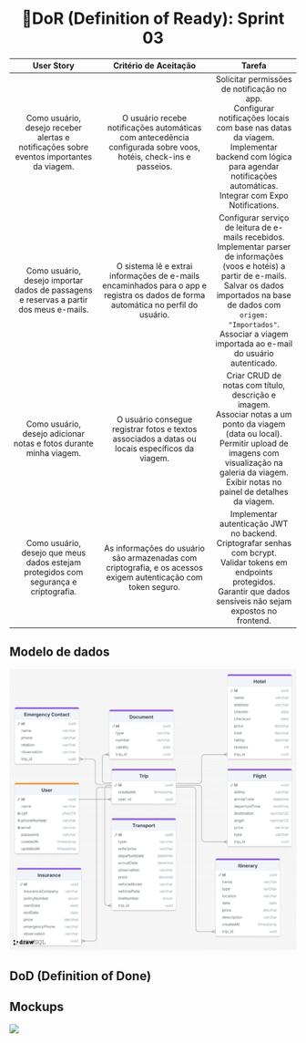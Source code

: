 <h1 style="text-align: center;">📌DoR (Definition of Ready): Sprint 03</h1>

<table>
  <thead>
    <tr align="center">
      <th>User Story</th>
      <th>Critério de Aceitação</th>
      <th>Tarefa</th>
    </tr>
  </thead>
  <tbody>
    <tr align="center">
      <td>Como usuário, desejo receber alertas e notificações sobre eventos importantes da viagem.</td>
      <td>O usuário recebe notificações automáticas com antecedência configurada sobre voos, hotéis, check-ins e passeios.</td>
      <td>
        Solicitar permissões de notificação no app.<br>
        Configurar notificações locais com base nas datas da viagem.<br>
        Implementar backend com lógica para agendar notificações automáticas.<br>
        Integrar com Expo Notifications.
      </td>
    </tr>
    <tr align="center">
      <td>Como usuário, desejo importar dados de passagens e reservas a partir dos meus e-mails.</td>
      <td>O sistema lê e extrai informações de e-mails encaminhados para o app e registra os dados de forma automática no perfil do usuário.</td>
      <td>
        Configurar serviço de leitura de e-mails recebidos.<br>
        Implementar parser de informações (voos e hotéis) a partir de e-mails.<br>
        Salvar os dados importados na base de dados com <code>origem: "Importados"</code>.<br>
        Associar a viagem importada ao e-mail do usuário autenticado.
      </td>
    </tr>
    <tr align="center">
      <td>Como usuário, desejo adicionar notas e fotos durante minha viagem.</td>
      <td>O usuário consegue registrar fotos e textos associados a datas ou locais específicos da viagem.</td>
      <td>
        Criar CRUD de notas com título, descrição e imagem.<br>
        Associar notas a um ponto da viagem (data ou local).<br>
        Permitir upload de imagens com visualização na galeria da viagem.<br>
        Exibir notas no painel de detalhes da viagem.
      </td>
    </tr>
    <tr align="center">
      <td>Como usuário, desejo que meus dados estejam protegidos com segurança e criptografia.</td>
      <td>As informações do usuário são armazenadas com criptografia, e os acessos exigem autenticação com token seguro.</td>
      <td>
        Implementar autenticação JWT no backend.<br>
        Criptografar senhas com bcrypt.<br>
        Validar tokens em endpoints protegidos.<br>
        Garantir que dados sensíveis não sejam expostos no frontend.
      </td>
    </tr>
  </tbody>
</table>

<h2>Modelo de dados</h2>
<img src="https://github.com/Ana-Laura-Moratelli/tripWise/blob/main/sprints/sprint02/modelo-de-dados.png">

<h2>DoD (Definition of Done)</h2>

<h2>Mockups</h2>
<img src="https://github.com/Ana-Laura-Moratelli/tripWise/blob/main/assets/d2553f66-2bb7-434c-b63d-a01ec39de9dd">


